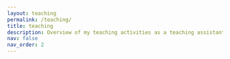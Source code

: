 ```yaml
---
layout: teaching
permalink: /teaching/
title: teaching
description: Overview of my teaching activities as a teaching assistant and lecturer. In addition, I supervise students' theses and programming projects.
nav: false
nav_order: 2
---
```

